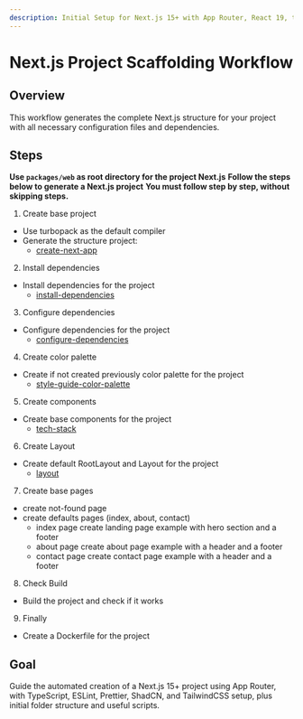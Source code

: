 ```yaml
---
description: Initial Setup for Next.js 15+ with App Router, React 19, tailwind and ShadCN
---
```


# Next.js Project Scaffolding Workflow

## Overview
This workflow generates the complete Next.js structure for your project with all necessary configuration files and dependencies.

## Steps
**Use `packages/web` as root directory for the project Next.js**
**Follow the steps below to generate a Next.js project**
**You must follow step by step, without skipping steps.**

1. Create base project
- Use turbopack as the default compiler
- Generate the structure project:
  - [create-next-app](./rules/nextjs/create-next-app.md)

2. Install dependencies
- Install dependencies for the project
  - [install-dependencies](./rules/nextjs/install-dependencies.md)

3. Configure dependencies
- Configure dependencies for the project
  - [configure-dependencies](./rules/nextjs/configure-dependencies.md)

4. Create color palette
- Create if not created previously color palette for the project
  - [style-guide-color-palette](./rules/config/style-guide-color-palette.md)

5. Create components
- Create base components for the project
  - [tech-stack](./rules/nextjs/tech-stack.md)

6. Create Layout
- Create default RootLayout and Layout for the project
  - [layout](./rules/nextjs/layout.md)

7. Create base pages
- create not-found page
- create defaults pages (index, about, contact)
  - index page
    create landing page example with hero section and a footer
  - about page
    create about page example with a header and a footer
  - contact page
    create contact page example with a header and a footer

8. Check Build
- Build the project and check if it works

9. Finally
- Create a Dockerfile for the project

## Goal
Guide the automated creation of a Next.js 15+ project using App Router, with TypeScript, ESLint, Prettier, ShadCN, and TailwindCSS setup, plus initial folder structure and useful scripts.